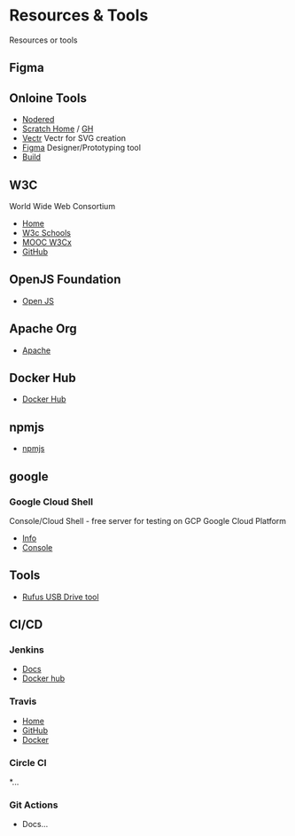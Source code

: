 # Resources & Tools
Resources or tools


## Figma


## Onloine Tools
* [Nodered](https://nodered.org/)
* [Scratch Home](https://scratch.mit.edu/) / [GH](https://github.com/LLK/scratch-gui)
* [Vectr](https://vectr.com/) Vectr for SVG creation
* [Figma](https://figma.com) Designer/Prototyping tool
* [Build](https://www.build.me)

## W3C
World Wide Web Consortium 

* [Home](https://www.w3.org/)
* [W3c Schools](https://www.w3schools.com/)
* [MOOC W3Cx](https://w3cx.org/)
* [GitHub](https://github.com/w3c/)

## OpenJS Foundation
* [Open JS](https://openjsf.org/)

## Apache Org
* [Apache](https://www.apache.org/)


## Docker Hub
* [Docker Hub](https://hub.docker.com/)

## npmjs
* [npmjs](https://www.npmjs.com/)

## google

### Google Cloud Shell
Console/Cloud Shell - free server for testing on GCP Google Cloud Platform

* [Info](https://cloud.google.com/shell)
* [Console](https://www.youtube.com/channel/UC9x0AN7BWHpCDHSm9NiJFJQ)

## Tools
* [Rufus USB Drive tool](https://rufus.ie/en_US/)

## CI/CD

### Jenkins
* [Docs](https://www.jenkins.io/)
* [Docker hub](https://hub.docker.com/r/jenkins/jenkins)


### Travis
* [Home](https://www.travis-ci.com/)
* [GitHub](https://github.com/travis-ci)
* [Docker](https://hub.docker.com/u/travisci)

### Circle CI
*...

### Git Actions
* Docs...



